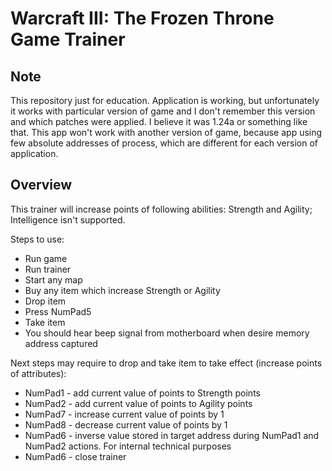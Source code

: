 # Warcraft III: The Frozen Throne Game Trainer
## Note
This repository just for education. Application is working, but unfortunately it works with particular version of game and I don't remember this version and which patches were applied. I believe it was 1.24a or something like that. This app won't work with another version of game, because app using few absolute addresses of process, which are different for each version of application.

## Overview
This trainer will increase points of following abilities: Strength and Agility; Intelligence isn't supported.

Steps to use:
* Run game
* Run trainer
* Start any map
* Buy any item which increase Strength or Agility
* Drop item
* Press NumPad5
* Take item
* You should hear beep signal from motherboard when desire memory address captured

Next steps may require to drop and take item to take effect (increase points of attributes):
* NumPad1 - add current value of points to Strength points
* NumPad2 - add current value of points to Agility points
* NumPad7 - increase current value of points by 1
* NumPad8 - decrease current value of points by 1
* NumPad6 - inverse value stored in target address during NumPad1 and NumPad2 actions. For internal technical purposes
* NumPad6 - close trainer
